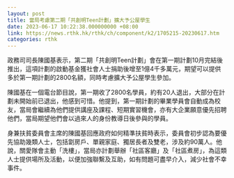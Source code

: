 ```yaml
---
layout: post
title: 當局考慮第二期「共創明Teen計劃」擴大予公屋學生
date: 2023-06-17 10:22:38.000000000 +08:00
link: https://news.rthk.hk/rthk/ch/component/k2/1705215-20230617.htm
categories: rthk
---
```


政務司司長陳國基表示，第二期「共創明Teen計劃」會在第一期計劃10月完結後推出，這項計劃的啟動基金獲社會人士捐助後增至1億4千多萬元，期望可以提供多於第一期計劃的2800名額，同時考慮擴大予公屋學生參加。

陳國基在一個電台節目說，第一期收了2800名學員，約有20人退出，大部分在計劃未開始前已退出，他感到可惜。他提到，第一期計劃的畢業學員會自動成為校友，當局會繼續為他們提供講座及課程、短期實習機會，亦有大企業願意優先招聘他們，當局期望他們會以過來人的身份教導日後參與的學員。

身兼扶貧委員會主席的陳國基回應政府如何精準扶貧時表示，委員會初步認為要優先協助幾類人士，包括劏房戶、單親家庭、獨居長者及雙老，涉及約90萬人。他說，關愛隊會主動「洗樓」，當局亦計劃舉辦「社區客廳」及「社區煮房」，為這類人士提供場所及活動，以便加強聯繫及互助，如有問題可盡早介入，減少社會不幸事件。
